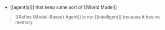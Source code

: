 - [[agent(s)]] that keep some sort of [[World Model]]

>[[Reflex (Model-Based) Agent]] is not [[intelligent]] because it has no memory